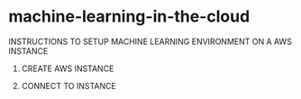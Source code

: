 # machine-learning-in-the-cloud

INSTRUCTIONS TO SETUP MACHINE LEARNING ENVIRONMENT ON A AWS INSTANCE


1. CREATE AWS INSTANCE

2. CONNECT TO INSTANCE
